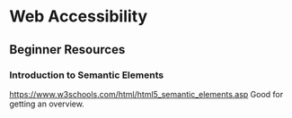 # Web Accessibility
## Beginner Resources
### Introduction to Semantic Elements
https://www.w3schools.com/html/html5_semantic_elements.asp
Good for getting an overview.
